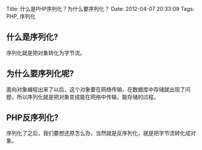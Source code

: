 Title: 什么是PHP序列化？为什么要序列化？
Date: 2012-04-07 20:33:09
Tags: PHP, 序列化


## 什么是序列化?
序列化就是把对象转化为字节流。   

## 为什么要序列化呢?
面向对象编程出来了以后，这个对象要在网络传输，在数据库中存储就出现了问题，所以序列化就是把对象变成能在网络中传输，能存储的过程。   

## PHP反序列化?
序列化了之后，我们要想还原怎么办，当然就是反序列化，就是把字节流转化成对象。
